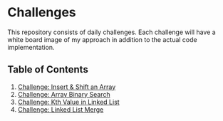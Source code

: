 # Challenges

This repository consists of daily challenges. Each challenge will have 
a white board image of my approach in addition to the actual code implementation.  

## Table of Contents

1.  [Challenge: Insert & Shift an Array](Challenges/ArrayInsert)
2.  [Challenge: Array Binary Search](Challenges/BinarySearch)
3.  [Challenge: Kth Value in Linked List](Challenges/KthFromEnd/ll_kth_from_end)
4.  [Challenge: Linked List Merge](Challenges/LLMerge/ll_merge)
